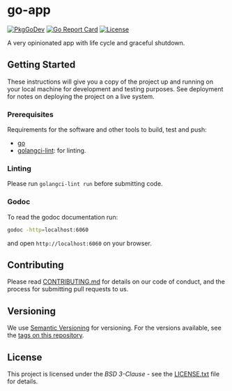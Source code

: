 # go-app

[![PkgGoDev](https://pkg.go.dev/badge/github.com/arquivei/go-app)](https://pkg.go.dev/github.com/arquivei/go-app)
[![Go Report Card](https://goreportcard.com/badge/github.com/arquivei/go-app)](https://goreportcard.com/report/github.com/arquivei/go-app)
[![License](https://img.shields.io/badge/License-BSD%203--Clause-blue.svg)](https://opensource.org/licenses/BSD-3-Clause)

A very opinionated app with life cycle and graceful shutdown.

## Getting Started

These instructions will give you a copy of the project up and running on
your local machine for development and testing purposes. See deployment
for notes on deploying the project on a live system.

### Prerequisites

Requirements for the software and other tools to build, test and push:

- [go](https://go.dev/)
- [golangci-lint](https://golangci-lint.run/): for linting.

### Linting

Please run `golangci-lint run` before submitting code.

### Godoc

To read the godoc documentation run:

```sh
godoc -http=localhost:6060
```

and open `http://localhost:6060` on your browser.

## Contributing

Please read [CONTRIBUTING.md](CONTRIBUTING.md) for details on our code
of conduct, and the process for submitting pull requests to us.

## Versioning

We use [Semantic Versioning](http://semver.org/) for versioning. For the versions
available, see the [tags on this
repository](https://github.com/arquivei/go-app/tags).

## License

This project is licensed under the _BSD 3-Clause_ - see the [LICENSE.txt](LICENSE.txt) file for
details.
